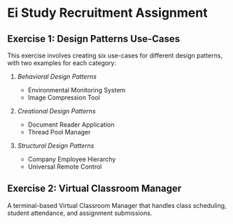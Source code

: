 # Ei Study Recruitment Assignment

## Exercise 1: Design Patterns Use-Cases

This exercise involves creating six use-cases for different design patterns, with two examples for each category:

1. *Behavioral Design Patterns*  
   - Environmental Monitoring System
   - Image Compression Tool

2. *Creational Design Patterns*  
   - Document Reader Application
   - Thread Pool Manager

3. *Structural Design Patterns*  
   - Company Employee Hierarchy
   - Universal Remote Control

## Exercise 2: Virtual Classroom Manager

A terminal-based Virtual Classroom Manager that handles class scheduling, student attendance, and assignment submissions.

